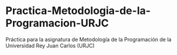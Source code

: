 # Practica-Metodologia-de-la-Programacion-URJC
Práctica para la asignatura de Metodología de la Programación de la Universidad Rey Juan Carlos (URJC)
